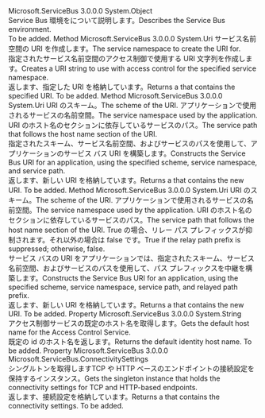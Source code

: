 <Type Name="ServiceBusEnvironment" FullName="Microsoft.ServiceBus.ServiceBusEnvironment">
  <TypeSignature Language="C#" Value="public static class ServiceBusEnvironment" />
  <TypeSignature Language="ILAsm" Value=".class public auto ansi abstract sealed beforefieldinit ServiceBusEnvironment extends System.Object" />
  <TypeSignature Language="DocId" Value="T:Microsoft.ServiceBus.ServiceBusEnvironment" />
  <TypeSignature Language="VB.NET" Value="Public Class ServiceBusEnvironment" />
  <TypeSignature Language="F#" Value="type ServiceBusEnvironment = class" />
  <AssemblyInfo>
    <AssemblyName>Microsoft.ServiceBus</AssemblyName>
    <AssemblyVersion>3.0.0.0</AssemblyVersion>
  </AssemblyInfo>
  <Base>
    <BaseTypeName>System.Object</BaseTypeName>
  </Base>
  <Interfaces />
  <Docs>
    <summary><span data-ttu-id="e7c71-101">Service Bus 環境をについて説明します。</span><span class="sxs-lookup"><span data-stu-id="e7c71-101">Describes the Service Bus environment.</span></span> </summary>
    <remarks>To be added.</remarks>
  </Docs>
  <Members>
    <Member MemberName="CreateAccessControlUri">
      <MemberSignature Language="C#" Value="public static Uri CreateAccessControlUri (string serviceNamespace);" />
      <MemberSignature Language="ILAsm" Value=".method public static hidebysig class System.Uri CreateAccessControlUri(string serviceNamespace) cil managed" />
      <MemberSignature Language="DocId" Value="M:Microsoft.ServiceBus.ServiceBusEnvironment.CreateAccessControlUri(System.String)" />
      <MemberSignature Language="VB.NET" Value="Public Shared Function CreateAccessControlUri (serviceNamespace As String) As Uri" />
      <MemberSignature Language="F#" Value="static member CreateAccessControlUri : string -&gt; Uri" Usage="Microsoft.ServiceBus.ServiceBusEnvironment.CreateAccessControlUri serviceNamespace" />
      <MemberType>Method</MemberType>
      <AssemblyInfo>
        <AssemblyName>Microsoft.ServiceBus</AssemblyName>
        <AssemblyVersion>3.0.0.0</AssemblyVersion>
      </AssemblyInfo>
      <ReturnValue>
        <ReturnType>System.Uri</ReturnType>
      </ReturnValue>
      <Parameters>
        <Parameter Name="serviceNamespace" Type="System.String" />
      </Parameters>
      <Docs>
        <param name="serviceNamespace"><span data-ttu-id="e7c71-102">サービス名前空間の URI を作成します。</span><span class="sxs-lookup"><span data-stu-id="e7c71-102">The service namespace to create the URI for.</span></span></param>
        <summary><span data-ttu-id="e7c71-103">指定されたサービス名前空間のアクセス制御で使用する URI 文字列を作成します。</span><span class="sxs-lookup"><span data-stu-id="e7c71-103">Creates a URI string to use with access control for the specified service namespace.</span></span></summary>
        <returns><span data-ttu-id="e7c71-104">返します、<see cref="T:System.Uri" />指定した URI を格納しています。</span><span class="sxs-lookup"><span data-stu-id="e7c71-104">Returns a <see cref="T:System.Uri" /> that contains the specified URI.</span></span></returns>
        <remarks>To be added.</remarks>
      </Docs>
    </Member>
    <Member MemberName="CreateServiceUri">
      <MemberSignature Language="C#" Value="public static Uri CreateServiceUri (string scheme, string serviceNamespace, string servicePath);" />
      <MemberSignature Language="ILAsm" Value=".method public static hidebysig class System.Uri CreateServiceUri(string scheme, string serviceNamespace, string servicePath) cil managed" />
      <MemberSignature Language="DocId" Value="M:Microsoft.ServiceBus.ServiceBusEnvironment.CreateServiceUri(System.String,System.String,System.String)" />
      <MemberSignature Language="VB.NET" Value="Public Shared Function CreateServiceUri (scheme As String, serviceNamespace As String, servicePath As String) As Uri" />
      <MemberSignature Language="F#" Value="static member CreateServiceUri : string * string * string -&gt; Uri" Usage="Microsoft.ServiceBus.ServiceBusEnvironment.CreateServiceUri (scheme, serviceNamespace, servicePath)" />
      <MemberType>Method</MemberType>
      <AssemblyInfo>
        <AssemblyName>Microsoft.ServiceBus</AssemblyName>
        <AssemblyVersion>3.0.0.0</AssemblyVersion>
      </AssemblyInfo>
      <ReturnValue>
        <ReturnType>System.Uri</ReturnType>
      </ReturnValue>
      <Parameters>
        <Parameter Name="scheme" Type="System.String" />
        <Parameter Name="serviceNamespace" Type="System.String" />
        <Parameter Name="servicePath" Type="System.String" />
      </Parameters>
      <Docs>
        <param name="scheme"><span data-ttu-id="e7c71-105">URI のスキーム。</span><span class="sxs-lookup"><span data-stu-id="e7c71-105">The scheme of the URI.</span></span></param>
        <param name="serviceNamespace"><span data-ttu-id="e7c71-106">アプリケーションで使用されるサービスの名前空間。</span><span class="sxs-lookup"><span data-stu-id="e7c71-106">The service namespace used by the application.</span></span></param>
        <param name="servicePath"><span data-ttu-id="e7c71-107">URI のホスト名のセクションに依存しているサービスのパス。</span><span class="sxs-lookup"><span data-stu-id="e7c71-107">The service path that follows the host name section of the URI.</span></span></param>
        <summary><span data-ttu-id="e7c71-108">指定されたスキーム、サービス名前空間、およびサービスのパスを使用して、アプリケーションのサービス バス URI を構築します。</span><span class="sxs-lookup"><span data-stu-id="e7c71-108">Constructs the Service Bus URI for an application, using the specified scheme, service namespace, and service path.</span></span></summary>
        <returns><span data-ttu-id="e7c71-109">返します、<see cref="T:System.Uri" />新しい URI を格納しています。</span><span class="sxs-lookup"><span data-stu-id="e7c71-109">Returns a <see cref="T:System.Uri" /> that contains the new URI.</span></span></returns>
        <remarks>To be added.</remarks>
      </Docs>
    </Member>
    <Member MemberName="CreateServiceUri">
      <MemberSignature Language="C#" Value="public static Uri CreateServiceUri (string scheme, string serviceNamespace, string servicePath, bool suppressRelayPathPrefix);" />
      <MemberSignature Language="ILAsm" Value=".method public static hidebysig class System.Uri CreateServiceUri(string scheme, string serviceNamespace, string servicePath, bool suppressRelayPathPrefix) cil managed" />
      <MemberSignature Language="DocId" Value="M:Microsoft.ServiceBus.ServiceBusEnvironment.CreateServiceUri(System.String,System.String,System.String,System.Boolean)" />
      <MemberSignature Language="VB.NET" Value="Public Shared Function CreateServiceUri (scheme As String, serviceNamespace As String, servicePath As String, suppressRelayPathPrefix As Boolean) As Uri" />
      <MemberSignature Language="F#" Value="static member CreateServiceUri : string * string * string * bool -&gt; Uri" Usage="Microsoft.ServiceBus.ServiceBusEnvironment.CreateServiceUri (scheme, serviceNamespace, servicePath, suppressRelayPathPrefix)" />
      <MemberType>Method</MemberType>
      <AssemblyInfo>
        <AssemblyName>Microsoft.ServiceBus</AssemblyName>
        <AssemblyVersion>3.0.0.0</AssemblyVersion>
      </AssemblyInfo>
      <ReturnValue>
        <ReturnType>System.Uri</ReturnType>
      </ReturnValue>
      <Parameters>
        <Parameter Name="scheme" Type="System.String" />
        <Parameter Name="serviceNamespace" Type="System.String" />
        <Parameter Name="servicePath" Type="System.String" />
        <Parameter Name="suppressRelayPathPrefix" Type="System.Boolean" />
      </Parameters>
      <Docs>
        <param name="scheme"><span data-ttu-id="e7c71-110">URI のスキーム。</span><span class="sxs-lookup"><span data-stu-id="e7c71-110">The scheme of the URI.</span></span></param>
        <param name="serviceNamespace"><span data-ttu-id="e7c71-111">アプリケーションで使用されるサービスの名前空間。</span><span class="sxs-lookup"><span data-stu-id="e7c71-111">The service namespace used by the application.</span></span></param>
        <param name="servicePath"><span data-ttu-id="e7c71-112">URI のホスト名のセクションに依存しているサービスのパス。</span><span class="sxs-lookup"><span data-stu-id="e7c71-112">The service path that follows the host name section of the URI.</span></span></param>
        <param name="suppressRelayPathPrefix"><span data-ttu-id="e7c71-113">True の場合、リレー パス プレフィックスが抑制されます。それ以外の場合は false です。</span><span class="sxs-lookup"><span data-stu-id="e7c71-113">True if the relay path prefix is suppressed; otherwise, false.</span></span></param>
        <summary><span data-ttu-id="e7c71-114">サービス バスの URI をアプリケーションでは、指定されたスキーム、サービス名前空間、およびサービスのパスを使用して、パス プレフィックスを中継を構築します。</span><span class="sxs-lookup"><span data-stu-id="e7c71-114">Constructs the Service Bus URI for an application, using the specified scheme, service namespace, service path, and relayed path prefix.</span></span></summary>
        <returns><span data-ttu-id="e7c71-115">返します、<see cref="T:System.Uri" />新しい URI を格納しています。</span><span class="sxs-lookup"><span data-stu-id="e7c71-115">Returns a <see cref="T:System.Uri" /> that contains the new URI.</span></span></returns>
        <remarks>To be added.</remarks>
      </Docs>
    </Member>
    <Member MemberName="DefaultIdentityHostName">
      <MemberSignature Language="C#" Value="public static string DefaultIdentityHostName { get; }" />
      <MemberSignature Language="ILAsm" Value=".property string DefaultIdentityHostName" />
      <MemberSignature Language="DocId" Value="P:Microsoft.ServiceBus.ServiceBusEnvironment.DefaultIdentityHostName" />
      <MemberSignature Language="VB.NET" Value="Public Shared ReadOnly Property DefaultIdentityHostName As String" />
      <MemberSignature Language="F#" Value="member this.DefaultIdentityHostName : string" Usage="Microsoft.ServiceBus.ServiceBusEnvironment.DefaultIdentityHostName" />
      <MemberType>Property</MemberType>
      <AssemblyInfo>
        <AssemblyName>Microsoft.ServiceBus</AssemblyName>
        <AssemblyVersion>3.0.0.0</AssemblyVersion>
      </AssemblyInfo>
      <ReturnValue>
        <ReturnType>System.String</ReturnType>
      </ReturnValue>
      <Docs>
        <summary><span data-ttu-id="e7c71-116">アクセス制御サービスの既定のホスト名を取得します。</span><span class="sxs-lookup"><span data-stu-id="e7c71-116">Gets the default host name for the Access Control Service.</span></span></summary>
        <value><span data-ttu-id="e7c71-117">既定の id のホスト名を返します。</span><span class="sxs-lookup"><span data-stu-id="e7c71-117">Returns the default identity host name.</span></span> </value>
        <remarks>To be added.</remarks>
      </Docs>
    </Member>
    <Member MemberName="SystemConnectivity">
      <MemberSignature Language="C#" Value="public static Microsoft.ServiceBus.ConnectivitySettings SystemConnectivity { get; }" />
      <MemberSignature Language="ILAsm" Value=".property class Microsoft.ServiceBus.ConnectivitySettings SystemConnectivity" />
      <MemberSignature Language="DocId" Value="P:Microsoft.ServiceBus.ServiceBusEnvironment.SystemConnectivity" />
      <MemberSignature Language="VB.NET" Value="Public Shared ReadOnly Property SystemConnectivity As ConnectivitySettings" />
      <MemberSignature Language="F#" Value="member this.SystemConnectivity : Microsoft.ServiceBus.ConnectivitySettings" Usage="Microsoft.ServiceBus.ServiceBusEnvironment.SystemConnectivity" />
      <MemberType>Property</MemberType>
      <AssemblyInfo>
        <AssemblyName>Microsoft.ServiceBus</AssemblyName>
        <AssemblyVersion>3.0.0.0</AssemblyVersion>
      </AssemblyInfo>
      <ReturnValue>
        <ReturnType>Microsoft.ServiceBus.ConnectivitySettings</ReturnType>
      </ReturnValue>
      <Docs>
        <summary><span data-ttu-id="e7c71-118">シングルトンを取得します<see cref="T:Microsoft.ServiceBus.ConnectivitySettings" />TCP や HTTP ベースのエンドポイントの接続設定を保持するインスタンス。</span><span class="sxs-lookup"><span data-stu-id="e7c71-118">Gets the singleton <see cref="T:Microsoft.ServiceBus.ConnectivitySettings" /> instance that holds the connectivity settings for TCP and HTTP-based endpoints.</span></span></summary>
        <value><span data-ttu-id="e7c71-119">返します、<see cref="T:Microsoft.ServiceBus.ConnectivitySettings" />接続設定を格納しています。</span><span class="sxs-lookup"><span data-stu-id="e7c71-119">Returns a <see cref="T:Microsoft.ServiceBus.ConnectivitySettings" /> that contains the connectivity settings.</span></span></value>
        <remarks>To be added.</remarks>
      </Docs>
    </Member>
  </Members>
</Type>